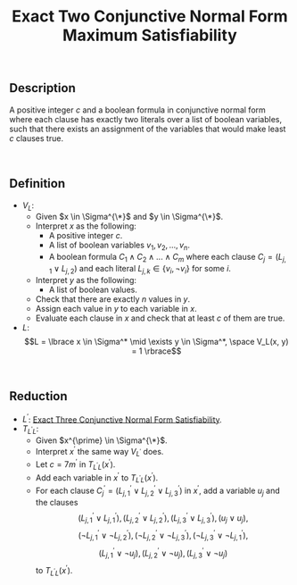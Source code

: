 # $$\text{Exact Two Conjunctive Normal Form Maximum Satisfiability}$$

<br>

## Description

A positive integer $c$ and a boolean formula in conjunctive normal form where each clause has exactly two literals over a list of boolean variables, such that there exists an assignment of the variables that would make least $c$ clauses true.

<br>

## Definition

- $V_L$:
  - Given $x \in \Sigma^{\*}$ and $y \in \Sigma^{\*}$.
  - Interpret $x$ as the following:
    - A positive integer $c$.
    - A list of boolean variables $v_1, v_2, ..., v_n$.
    - A boolean formula $C_1 \land C_2 \land ... \land C_m$ where each clause $C_j = (L_{j,1} \lor L_{j,2})$ and each literal $L_{j,k} \in \lbrace v_i, \neg v_i \rbrace$ for some $i$.
  - Interpret $y$ as the following:
    - A list of boolean values.
  - Check that there are exactly $n$ values in $y$.
  - Assign each value in $y$ to each variable in $x$.
  - Evaluate each clause in $x$ and check that at least $c$ of them are true.
- $L$: $$L = \lbrace x \in \Sigma^* \mid \exists y \in \Sigma^*, \space V_L(x, y) = 1 \rbrace$$

<br>

## Reduction

- $L^{\prime}$: [Exact Three Conjunctive Normal Form Satisfiability](Exact-Three-Conjunctive-Normal-Form-Satisfiability.md).
- $T_{L^{\prime}L}$:
  - Given $x^{\prime} \in \Sigma^{\*}$.
  - Interpret $x^{\prime}$ the same way $V_{L^{\prime}}$ does.
  - Let $c = 7m^{\prime}$ in $T_{L^{\prime}L}(x^{\prime})$.
  - Add each variable in $x^{\prime}$ to $T_{L^{\prime}L}(x^{\prime})$.
  - For each clause $C_j^{\prime} = (L_{j,1}^{\prime} \lor L_{j,2}^{\prime} \lor L_{j,3}^{\prime})$ in $x^{\prime}$, add a variable $u_j$ and the clauses $$(L_{j,1}^{\prime} \lor L_{j,1}^{\prime}), (L_{j,2}^{\prime} \lor L_{j,2}^{\prime}), (L_{j,3}^{\prime} \lor L_{j,3}^{\prime}), (u_j \lor u_j),$$ $$(\neg L_{j,1}^{\prime} \lor \neg L_{j,2}^{\prime}), (\neg L_{j,2}^{\prime} \lor \neg L_{j,3}^{\prime}), (\neg L_{j,3}^{\prime} \lor \neg L_{j,1}^{\prime}),$$ $$(L_{j,1}^{\prime} \lor \neg u_j), (L_{j,2}^{\prime} \lor \neg u_j), (L_{j,3}^{\prime} \lor \neg u_j)$$ to $T_{L^{\prime}L}(x^{\prime})$.
